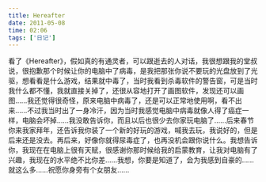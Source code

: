 ```yaml
---
title: Hereafter
date: 2011-05-08
time: 02:06
tags: ['日记']
---
```


看了《Hereafter》，假如真的有通灵者，可以跟逝去的人对话，我很想跟我的堂叔说，很抱歉那个时候让你的电脑中了病毒，是我把那张你说不要玩的光盘放到了光驱，想看看是什么游戏，结果就中毒了，当时我看到杀毒软件的警告窗，可是当时我什么都不懂，我就直接关掉了，还很从容地打开了画图软件，发现还可以画图……我还觉得很奇怪，原来电脑中病毒了，还是可以正常地使用啊，看不出来……不过我当时出了一身冷汗，因为当时我感觉电脑中病毒就像人得了癌症一样，电脑会坏掉……我没敢告诉你，而且以后也很少去你家玩电脑了……后来春节你来我家拜年，还告诉我你装了一个新的好玩的游戏，喊我去玩，我说好的，但是后来还是没去。再后来，好像你就得尿毒症了，也再没机会跟你说什么。我想告诉你，我现在在电脑上很有天赋，很感谢你那时候给我的启蒙教育，让我对电脑有了兴趣，我现在的水平绝不比你差……我想，你要是知道了，会为我感到自豪的……就这么多……祝愿你身旁有个女朋友……
